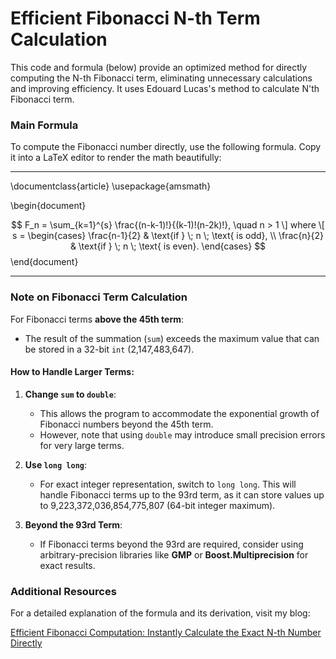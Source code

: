 # Efficient Fibonacci N-th Term Calculation

This code and formula (below) provide an optimized method for directly computing the N-th Fibonacci term, eliminating unnecessary calculations and improving efficiency. It uses Edouard Lucas's method to calculate N'th Fibonacci term.

### Main Formula
To compute the Fibonacci number directly, use the following formula. Copy it into a LaTeX editor to render the math beautifully:

--------
\documentclass{article}
\usepackage{amsmath}

\begin{document}

$$
F_n = \sum_{k=1}^{s} \frac{(n-k-1)!}{(k-1)!(n-2k)!}, \quad n > 1
\]
where 
\[
s = 
\begin{cases} 
\frac{n-1}{2} & \text{if } \; n \; \text{ is odd}, \\
\frac{n}{2} & \text{if } \;  n \; \text{ is even}.
\end{cases}
$$
\end{document}

--------

### Note on Fibonacci Term Calculation

For Fibonacci terms **above the 45th term**:

- The result of the summation (`sum`) exceeds the maximum value that can be stored in a 32-bit `int` (2,147,483,647). 

#### How to Handle Larger Terms:
1. **Change `sum` to `double`**:
   - This allows the program to accommodate the exponential growth of Fibonacci numbers beyond the 45th term.
   - However, note that using `double` may introduce small precision errors for very large terms.

2. **Use `long long`**:
   - For exact integer representation, switch to `long long`. This will handle Fibonacci terms up to the 93rd term, as it can store values up to 9,223,372,036,854,775,807 (64-bit integer maximum).

3. **Beyond the 93rd Term**:
   - If Fibonacci terms beyond the 93rd are required, consider using arbitrary-precision libraries like **GMP** or **Boost.Multiprecision** for exact results.

### Additional Resources

For a detailed explanation of the formula and its derivation, visit my blog:

[Efficient Fibonacci Computation: Instantly Calculate the Exact N-th Number Directly](https://medium.com/@aadeshtikhe24/efficient-fibonacci-computation-instantly-calculate-the-exact-nth-number-directly-no-recursion-ed13bb284c71)
